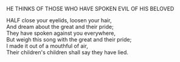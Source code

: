 HE THINKS OF THOSE WHO HAVE SPOKEN EVIL OF HIS BELOVED  
  
HALF close your eyelids, loosen your hair,  
And dream about the great and their pride;  
They have spoken against you everywhere,  
But weigh this song with the great and their pride;  
I made it out of a mouthful of air,  
Their children's children shall say they have lied.  
